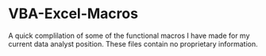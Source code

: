 # VBA-Excel-Macros
A quick complilation of some of the functional macros I have made for my current data analyst position. These files contain no proprietary information.
